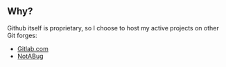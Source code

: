 ## Why?

Github itself is proprietary, so I choose to host my active projects on
other Git forges:

- [Gitlab.com](https://gitlab.com/jorgesumle)
- [NotABug](https://notabug.org/jorgesumle)
